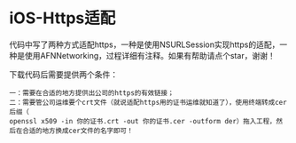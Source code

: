 # iOS-Https适配


  代码中写了两种方式适配https，一种是使用NSURLSession实现https的适配，一种是使用AFNNetworking，过程详细有注释。如果有帮助请点个star，谢谢！
  
  
  下载代码后需要提供两个条件：
  
  
    一：需要在合适的地方提供出公司的https的有效链接；
    二：需要管公司运维要个crt文件（就说适配https用的证书运维就知道了），使用终端转成cer后缀（
    openssl x509 -in 你的证书.crt -out 你的证书.cer -outform der）拖入工程，然后在合适的地方换成cer文件的名字即可！
